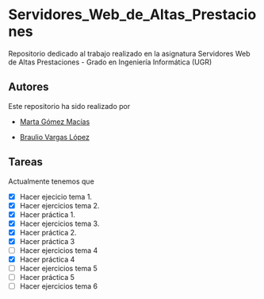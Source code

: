# Servidores_Web_de_Altas_Prestaciones
Repositorio dedicado al trabajo realizado en la asignatura Servidores Web de Altas Prestaciones - Grado en Ingeniería Informática (UGR)

## Autores
Este repositorio ha sido realizado por 

* [Marta Gómez Macías](https://github.com/mgmacias95)

* [Braulio Vargas López](https://github.com/BraulioV)

## Tareas
Actualmente tenemos que

- [x] Hacer ejecicio tema 1.
- [x] Hacer ejercicios tema 2.
- [x] Hacer práctica 1.
- [x] Hacer ejercicios tema 3.
- [x] Hacer práctica 2.
- [x] Hacer práctica 3
- [ ] Hacer ejercicios tema 4
- [x] Hacer práctica 4
- [ ] Hacer ejercicios tema 5
- [ ] Hacer práctica 5
- [ ] Hacer ejercicios tema 6
